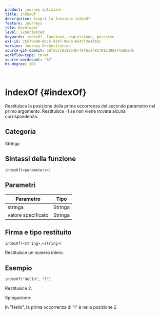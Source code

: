 ```yaml
---
product: journey optimizer
title: indexOf
description: Scopri la funzione indexOf
feature: Journeys
role: Developer
level: Experienced
keywords: indexOf, funzione, espressione, percorso
exl-id: 3b57be48-8dc5-4207-9ebb-664ff3e1fb3c
version: Journey Orchestration
source-git-commit: bdf857c010854b7f0f6ce4817012398e74a068d5
workflow-type: tm+mt
source-wordcount: '67'
ht-degree: 16%

---
```


# indexOf {#indexOf}

Restituisce la posizione della prima occorrenza del secondo parametro nel primo argomento. Restituisce -1 se non viene trovata alcuna corrispondenza.

## Categoria

Stringa

## Sintassi della funzione

`indexOf(<parameters>)`

## Parametri

| Parametro | Tipo |
|-----------|------------------|
| stringa | Stringa |
| valore specificato | Stringa |

## Firma e tipo restituito

`indexOf(<string>,<string>)`

Restituisce un numero intero.

## Esempio

`indexOf("Hello", "l")`

Restituisce 2.

Spiegazione:

In &quot;Hello&quot;, la prima occorrenza di &quot;l&quot; è nella posizione 2.
